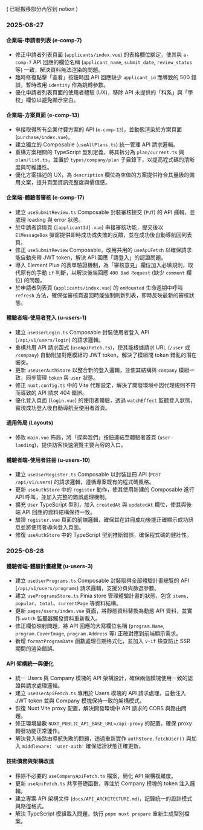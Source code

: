 ( 已經搬移部分內容到 notion )

### 2025-08-27
#### 企業端-申請者列表 (e-comp-7)
- 修正申請者列表頁面 (`applicants/index.vue`) 的表格欄位綁定，使其與 `e-comp-7` API 回應的欄位名稱 (`applicant_name`, `submit_date`, `review_status` 等) 一致，解決資料無法渲染的問題。
- 臨時修復點擊「查看」按鈕時因 API 回應缺少 `applicant_id` 而導致的 500 錯誤，暫時改用 `identity` 作為跳轉參數。
- 優化申請者列表頁面的使用者體驗 (UX)，移除 API 未提供的「科系」與「學校」欄位以避免顯示空白。

#### 企業端-方案頁面 (e-comp-13)
- 串接取得所有企業付費方案的 API (`e-comp-13`)，並動態渲染於方案頁面 (`purchase/index.vue`)。
- 建立獨立的 Composable (`useAllPlans.ts`) 統一管理 API 請求邏輯。
- 重構方案相關的 TypeScript 型別定義，將其拆分為 `plan/current.ts` 與 `plan/list.ts`，並置於 `types/company/plan` 子目錄下，以提高程式碼的清晰度與可維護性。
- 優化方案描述的 UX，為 `description` 欄位為空值的方案提供符合其量級的備用文案，提升頁面資訊完整度與價值感。

#### 企業端-體驗者審核 (e-comp-17)
- 建立 `useSubmitReview.ts` Composable 封裝審核提交 (`PUT`) 的 API 邏輯，並處理 loading 與 error 狀態。
- 於申請者詳情頁 (`[applicantId].vue`) 串接審核功能，提交後以 `ElMessageBox` 彈窗提供即時成功或失敗的反饋，並在成功後自動導航回列表頁。
- 修正 `useSubmitReview` Composable，改用共用的 `useApiFetch` 以確保請求能自動夾帶 JWT token，解決 API 回應「請登入」的認證問題。
- 導入 Element Plus 的表單驗證機制，為「審核意見」欄位加入必填規則，取代原有的手動 `if` 判斷，以解決後端回應 `400 Bad Request` (缺少 `comment` 欄位) 的問題。
- 於申請者列表頁 (`applicants/index.vue`) 的 `onMounted` 生命週期中呼叫 `refresh` 方法，確保從審核頁返回時能強制刷新列表，即時反映最新的審核狀態。

#### 體驗者端-使用者登入 (u-users-1)
- 建立 `useUserLogin.ts` Composable 封裝使用者登入 API (`/api/v1/users/login`) 的請求邏輯。
- 重構共用 API 請求函式 (`useApiFetch.ts`)，使其能根據請求 URL (`/user` 或 `/company`) 自動附加對應模組的 JWT token，解決了模組間 token 錯亂的潛在衝突。
- 更新 `useUserAuthStore` 以整合新的登入邏輯，並使其結構與 `company` 模組一致，同步管理 `token` 與 `user` 狀態。
- 修正 `nuxt.config.ts` 中的 Vite 代理設定，解決了開發環境中因代理規則不符而導致的 API 請求 404 錯誤。
- 優化登入頁面 (`login.vue`) 的使用者體驗，透過 `watchEffect` 監聽登入狀態，實現成功登入後自動導航至使用者首頁。

#### 通用佈局 (Layouts)
- 修改 `main.vue` 佈局，將「探索我們」按鈕連結至體驗者首頁 (`user-landing`)，提供訪客快速瀏覽主要內容的入口。

#### 體驗者端-使用者註冊 (u-users-10)
- 建立 `useUserRegister.ts` Composable 以封裝註冊 API (`POST /api/v1/users`) 的請求邏輯，遵循專案既有的程式碼風格。
- 更新 `useAuthStore` 中的 `register` 動作，使其使用新建的 Composable 進行 API 呼叫，並加入完整的錯誤處理機制。
- 擴充 `User` TypeScript 型別，加入 `createdAt` 與 `updatedAt` 欄位，使其與後端 API 回應的資料結構保持一致。
- 驗證 `register.vue` 頁面的前端邏輯，確保其在註冊成功後能正確顯示成功訊息並將使用者導向登入頁面。
- 修復 `useAuthStore` 中的 TypeScript 型別推斷錯誤，確保程式碼的健壯性。

### 2025-08-28
#### 體驗者端-體驗計畫總覽 (u-users-3)
- 建立 `useUserPrograms.ts` Composable 封裝取得全部體驗計畫總覽的 API (`/api/v1/users/programs`) 請求邏輯，支援分頁與篩選參數。
- 建立 `useProgramsStore.ts` Pinia store 管理體驗計畫的狀態，包含 `items`、`popular`、`total`、`currentPage` 等資料結構。
- 更新 `pages/users/index.vue` 頁面，將靜態資料替換為動態 API 資料，並實作 `watch` 監聽器觸發資料重新載入。
- 修正欄位映射問題，將 API 回應的大寫欄位名稱 (`program.Name`, `program.CoverImage`, `program.Address` 等) 正確對應到前端顯示需求。
- 新增 `formatProgramDate` 函數處理日期格式化，並加入 `v-if` 檢查防止 SSR 期間的渲染錯誤。

#### API 架構統一與優化
- 統一 Users 與 Company 模塊的 API 架構設計，確保兩個模塊使用一致的認證與請求處理邏輯。
- 建立 `useUserApiFetch.ts` 專用於 Users 模塊的 API 請求處理，自動注入 JWT token 並與 Company 模塊保持一致的架構模式。
- 恢復 Nuxt Vite proxy 配置，解決開發環境中 API 請求的 CORS 與路由問題。
- 修正環境變數 `NUXT_PUBLIC_API_BASE_URL=/api-proxy` 的配置，確保 proxy 轉發功能正常運作。
- 解決登入後路由導航失敗的問題，透過重新實作 `authStore.fetchUser()` 與加入 `middleware: 'user-auth'` 確保認證狀態正確更新。

#### 技術債務與架構改進
- 移除不必要的 `useCompanyApiFetch.ts` 檔案，簡化 API 架構複雜度。
- 更新 `useApiFetch.ts` 共享基礎函數，專注於 Company 模塊的 token 注入邏輯。
- 建立專案 API 架構文件 (`docs/API_ARCHITECTURE.md`)，記錄統一的設計模式與路徑格式。
- 解決 TypeScript 模組載入問題，執行 `pnpm nuxt prepare` 重新生成型別檔案。

